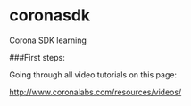 coronasdk
=========

Corona SDK learning

###First steps:

Going through all video tutorials on this page:

http://www.coronalabs.com/resources/videos/
